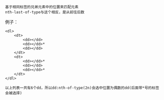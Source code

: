 	基于相同标签的兄弟元素中的位置来匹配元素
	nth-last-of-type与这个相反，是从前往后数
例子：
```
<dl>
	<dt>
		<dd></dd>
		<dd></dd>*
		<dd></dd>
	</dt>
	<dt>
		<dd></dd>*
		<dd></dd>
		<dd></dd>*
	</dt>
</dl>

以上列表一共有6个dd，所以dd:nth-of-type(2n)会选中位置为偶数的dd(后面带*号的标签会被选择)
```